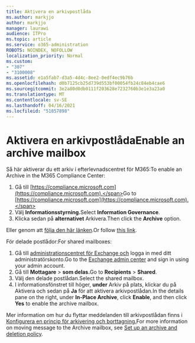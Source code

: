```yaml
---
title: Aktivera en arkivpostlåda
ms.author: markjjo
author: markjjo
manager: laurawi
audience: ITPro
ms.topic: article
ms.service: o365-administration
ROBOTS: NOINDEX, NOFOLLOW
localization_priority: Normal
ms.custom:
- "307"
- "3100008"
ms.assetid: e1a5fab7-d3a5-4d4c-8ee2-0edf4ec9b76b
ms.openlocfilehash: d0b7125cb25d739d553bf00054fb24c84eb4cae6
ms.sourcegitcommit: 3e2a80d0db0111f203628e7232760b3e1e3a23a0
ms.translationtype: MT
ms.contentlocale: sv-SE
ms.lasthandoff: 04/16/2021
ms.locfileid: "51857898"
---
```

# <a name="enable-an-archive-mailbox"></a><span data-ttu-id="d4108-102">Aktivera en arkivpostlåda</span><span class="sxs-lookup"><span data-stu-id="d4108-102">Enable an archive mailbox</span></span>

<span data-ttu-id="d4108-103">Så här aktiverar du ett arkiv i efterlevnadscentret för M365:</span><span class="sxs-lookup"><span data-stu-id="d4108-103">To enable an Archive in the M365 Compliance Center:</span></span>

1. <span data-ttu-id="d4108-104">Gå till [https://compliance.microsoft.com](https://compliance.microsoft.com).</span><span class="sxs-lookup"><span data-stu-id="d4108-104">Go to [https://compliance.microsoft.com](https://compliance.microsoft.com).</span></span>
2. <span data-ttu-id="d4108-105">Välj **Informationsstyrning.**</span><span class="sxs-lookup"><span data-stu-id="d4108-105">Select **Information Governance**.</span></span>
3. <span data-ttu-id="d4108-106">Klicka sedan på **alternativet** Arkivera.</span><span class="sxs-lookup"><span data-stu-id="d4108-106">Then click the **Archive** option.</span></span>

<span data-ttu-id="d4108-107">Eller genom att [följa den här länken](https://sip.compliance.microsoft.com/informationgovernance?viewid=archive).</span><span class="sxs-lookup"><span data-stu-id="d4108-107">Or follow [this link](https://sip.compliance.microsoft.com/informationgovernance?viewid=archive).</span></span>  

<span data-ttu-id="d4108-108">För delade postlådor:</span><span class="sxs-lookup"><span data-stu-id="d4108-108">For shared mailboxes:</span></span>

1. <span data-ttu-id="d4108-109">Gå till [administrationscentret för Exchange och](https://outlook.office365.com/ecp) logga in med ditt administratörskonto.</span><span class="sxs-lookup"><span data-stu-id="d4108-109">Go to the [Exchange admin center](https://outlook.office365.com/ecp) and sign in using your admin account.</span></span>
2. <span data-ttu-id="d4108-110">Gå till **Mottagare**  >  **som delas.**</span><span class="sxs-lookup"><span data-stu-id="d4108-110">Go to **Recipients** > **Shared**.</span></span>
3. <span data-ttu-id="d4108-111">Välj den delade postlådan.</span><span class="sxs-lookup"><span data-stu-id="d4108-111">Select the shared mailbox.</span></span>
4. <span data-ttu-id="d4108-112">I informationsfönstret till höger, **under** Arkiv på plats, klickar du på Aktivera och sedan på **Ja** för att aktivera arkivpostlådan.</span><span class="sxs-lookup"><span data-stu-id="d4108-112">In the details pane on the right, under **In-Place Archive**, click **Enable**, and then click **Yes** to enable the archive mailbox.</span></span>

<span data-ttu-id="d4108-113">Mer information om hur du flyttar meddelanden till arkivpostlådan finns i [Konfigurera en princip för arkivering och borttagning.](https://docs.microsoft.com//office365/securitycompliance/set-up-an-archive-and-deletion-policy-for-mailboxes)</span><span class="sxs-lookup"><span data-stu-id="d4108-113">For more information on moving message to the Archive mailbox, see [Set up an archive and deletion policy](https://docs.microsoft.com//office365/securitycompliance/set-up-an-archive-and-deletion-policy-for-mailboxes).</span></span>
